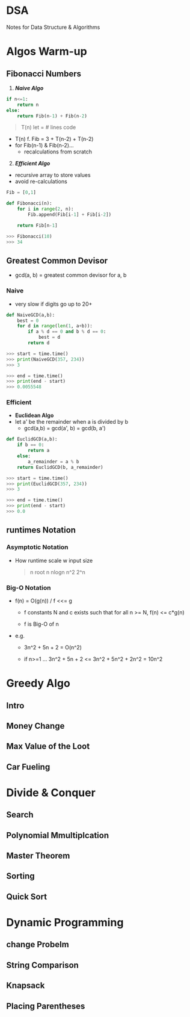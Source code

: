# DSA

Notes for Data Structure &amp; Algorithms

# Algos Warm-up

## Fibonacci Numbers

1. <b><i>Naive Algo</b></i>

```python
if n<=1:
    return n
else:
    return Fib(n-1) + Fib(n-2)
```

> T(n) let = # lines code

-   T(n) f. Fib = 3 + T(n-2) + T(n-2)
-   for Fib(n-1) & Fib(n-2)...
    -   recalculations from scratch

2. <b><i> Efficient Algo </b></i>

-   recursive array to store values
-   avoid re-calculations

```python
Fib = [0,1]

def Fibonacci(n):
    for i in range(2, n):
        Fib.append(Fib[i-1] + Fib[i-2])

    return Fib[n-1]

>>> Fibonacci(10)
>>> 34
```

## Greatest Common Devisor

-   gcd(a, b) = greatest common devisor for a, b

### Naive

-   very slow if digits go up to 20+

```python
def NaiveGCD(a,b):
    best = 0
    for d in range(len(1, a+b)):
        if a % d == 0 and b % d == 0:
            best = d
        return d
```

```python
>>> start = time.time()
>>> print(NaiveGCD(357, 234))
>>> 3

>>> end = time.time()
>>> print(end - start)
>>> 0.0055548
```

### Efficient

-   <b>Euclidean Algo</b>
-   let a' be the remainder when a is divided by b
    -   gcd(a,b) = gcd(a', b) = gcd(b, a')

```python
def EuclidGCD(a,b):
    if b == 0:
        return a
    else:
        a_remainder = a % b
    return EuclidGCD(b, a_remainder)
```

```python
>>> start = time.time()
>>> print(EuclidGCD(357, 234))
>>> 3

>>> end = time.time()
>>> print(end - start)
>>> 0.0
```

## runtimes Notation

### Asymptotic Notation

-   How runtime scale w input size
    > n
    > root n
    > nlogn
    > n^2
    > 2^n

### Big-O Notation

-   f(n) = O(g(n)) / f <<= g

    -   f constants N and c exists such that for all n >= N, f(n) <= c\*g(n)

    -   f is Big-O of n

-   e.g.

    -   3n^2 + 5n + 2 = O(n^2)

    -   if n>=1 ... 3n^2 + 5n + 2 <= 3n^2 + 5n^2 + 2n^2 = 10n^2

# Greedy Algo

## Intro

## Money Change

## Max Value of the Loot

## Car Fueling

# Divide &amp; Conquer

## Search

## Polynomial Mmultiplcation

## Master Theorem

## Sorting

## Quick Sort

# Dynamic Programming

## change Probelm

## String Comparison

## Knapsack

## Placing Parentheses
